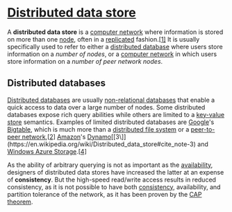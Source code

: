 # [Distributed data store](https://en.wikipedia.org/wiki/Distributed_data_store)

A **distributed data store** is a [computer network](https://en.wikipedia.org/wiki/Computer_network) where information is stored on more than one [node](https://en.wikipedia.org/wiki/Node_(networking)), often in a [replicated](https://en.wikipedia.org/wiki/Replication_(computing)) fashion.[[1\]](https://en.wikipedia.org/wiki/Distributed_data_store#cite_note-1) It is usually specifically used to refer to either a [distributed database](https://en.wikipedia.org/wiki/Distributed_database) where users store information on a *number of nodes*, or a [computer network](https://en.wikipedia.org/wiki/Computer_network) in which users store information on a *number of peer network nodes*.

## Distributed databases

[Distributed databases](https://en.wikipedia.org/wiki/Distributed_database) are usually [non-relational databases](https://en.wikipedia.org/wiki/Non-relational_database) that enable a quick access to data over a large number of nodes. Some distributed databases expose rich query abilities while others are limited to a [key-value store](https://en.wikipedia.org/wiki/Key-value_store) semantics. Examples of limited distributed databases are [Google](https://en.wikipedia.org/wiki/Google)'s [Bigtable](https://en.wikipedia.org/wiki/Bigtable), which is much more than a [distributed file system](https://en.wikipedia.org/wiki/Distributed_file_system) or a [peer-to-peer network](https://en.wikipedia.org/wiki/Peer-to-peer_network),[[2\]](https://en.wikipedia.org/wiki/Distributed_data_store#cite_note-2) [Amazon](https://en.wikipedia.org/wiki/Amazon.com)'s [Dynamo](https://en.wikipedia.org/wiki/Dynamo_(storage_system))[[3\]](https://en.wikipedia.org/wiki/Distributed_data_store#cite_note-3) and [Windows Azure Storage](https://en.wikipedia.org/wiki/Azure_Services_Platform).[[4\]](https://en.wikipedia.org/wiki/Distributed_data_store#cite_note-4)

As the ability of arbitrary querying is not as important as the [availability](https://en.wikipedia.org/wiki/Availability), designers of distributed data stores have increased the latter at an expense of **consistency**. But the high-speed read/write access results in reduced consistency, as it is not possible to have both [consistency](https://en.wikipedia.org/wiki/Consistency_(database_systems)), availability, and partition tolerance of the network, as it has been proven by the [CAP theorem](https://en.wikipedia.org/wiki/CAP_theorem).